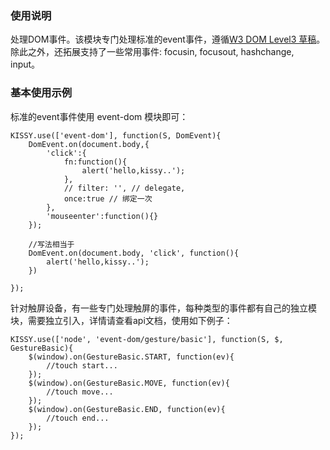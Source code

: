 ### 使用说明

处理DOM事件。该模块专门处理标准的event事件，遵循[W3 DOM Level3 草稿](http://www.w3.org/TR/2014/WD-DOM-Level-3-Events-20140925/)。除此之外，还拓展支持了一些常用事件: focusin, focusout, hashchange, input。

### 基本使用示例

标准的event事件使用 event-dom 模块即可：

```
KISSY.use(['event-dom'], function(S, DomEvent){
	DomEvent.on(document.body,{
        'click':{
            fn:function(){
                alert('hello,kissy..');
            },
            // filter: '', // delegate,
            once:true // 绑定一次
        },
        'mouseenter':function(){}
    });

    //写法相当于
    DomEvent.on(document.body, 'click', function(){
        alert('hello,kissy..');
    })

});
```

针对触屏设备，有一些专门处理触屏的事件，每种类型的事件都有自己的独立模块，需要独立引入，详情请查看api文档，使用如下例子：

```
KISSY.use(['node', 'event-dom/gesture/basic'], function(S, $, GestureBasic){
    $(window).on(GestureBasic.START, function(ev){
        //touch start...
    });
    $(window).on(GestureBasic.MOVE, function(ev){
        //touch move...
    });
    $(window).on(GestureBasic.END, function(ev){
        //touch end...
    });
});
```